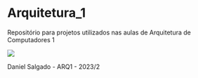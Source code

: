 # Arquitetura_1
Repositório para projetos utilizados nas aulas de Arquitetura de Computadores 1

<img src = "https://images6.alphacoders.com/866/866193.jpg](https://images6.alphacoders.com/866/866193.jpg)https://images6.alphacoders.com/866/866193.jpg">

Daniel Salgado - ARQ1 - 2023/2
